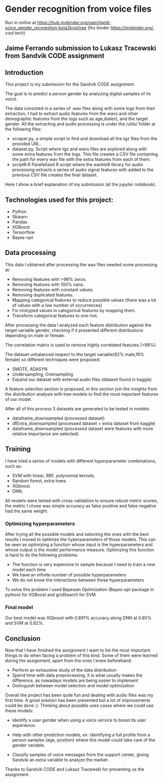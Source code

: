 # Gender recognition from voice files

Run in online at https://hub.mybinder.org/user/jiwidi-voice_gender_recognition-bxja2kyq/tree (thx binder https://mybinder.org/, cool tech)

## Jaime Ferrando submission to Lukasz Tracewski from Sandvik CODE assignment

## Introduction

This project is my submission for the Sandvik CODE assignment.

The goal is to predict a person gender by analyzing digital samples of its voice. 

The data consisted in a series of .wav files along with some logs from their extraction, I had to extract audio features from the wavs and other demographic features from the logs such as age,dialect, and the target gender. All the extracting and audio processing is under the /utils/ folder at the following files:

* scraper.py, a simple script to find and download all the tgz files from the provided URL.
* dataset.py, Script where tgz and wavs files are explored along with some extra features from the logs. This file creates a CSV file containing the path for every wav file with the extra features from each of them.
* scriptR.R Parallelized R script where the warbleR library for audio processing extracts a series of audio signal features with added to the previous CSV file creates the final dataset.

Here I show a brief explanation of my submission (at the jupyter notebook).


## Technologies used for this project:
*  Python
*  Sklearn
*  Pandas
*  XGBoost
*  Tensorflow
*  Bayes-opt

## Data processing

This data I obtained after processing the wav files needed some processing at:

* Removing features with >98% zeros.
* Removing features with 100% nans.
* Removing features with constant values.
* Removing duplicated features.
* Mapping categorical features to reduce possible values (there was a lot of values with a low number of occurrences)
* Fix mistyped values in categorical features by mapping them.
* Transform categorical features to one-hot.

After processing the data I analyzed each feature distribution against the target variable gender, checking if it presented different distributions depending on male or female.

The correlation matrix is used to remove highly correlated features (>98%).

The dataset unbalanced respect to the target variable(82% male,18% female) so different techniques were proposed:

* SMOTE, ADASYN
* Undersampling, Oversampling
* Expand our dataset with external audio files (dataset found in kaggle)

A feature selection section is proposed, in this section join the insights from the distribution analysis with tree models to find the most important features of our model.

After all of this process 3 datasets are generated to be tested in models:

* dataframe_downsampled (processed dataset)
* dfExtra_downsampled (processed dataset + extra dataset from kaggle)
* dataframe_downsampled (processed dataset were features with more relative importance are selected)

## Training

I have tried a series of models with different hyperparameter combinations, such as:
* SVM with linear, RBF, polynomial kernels.
* Random forest, extra trees.
* XGboost.
* DNN.

All models were tested with cross-validation to ensure robust metric scores, the metric I chose was simple accuracy as false positive and false negative had the same weight.

### Optimizing hyperparameters

After trying all the possible models and selecting the ones with the best results I moved to optimize the hyperparameters of those models. This can be seen as optimizing a function whose input is the hyperparameters and whose output is the model performance measure. Optimizing this function is hard to do the following problems:
* The function is very expensive to sample because I need to train a new model each time
* We have an infinite number of possible hyperparameters 
* We do not know the interactions between these hyperparameters

To solve this problem I used Bayesian Optimization (Bayes-opt package in python) for XGBoost and gridSearch for SVM.

### Final model

Our best model was XGboost with 0.891% accuracy along DNN at 0.85% and SVM at 0.82%.


## Conclusion

Now that I have finished the assignment I want to list the most important things to do when facing a problem of this kind. Some of them were learned during the assignment, apart from the ones I knew beforehand:

* Perform an exhaustive study of the data distribution
* Spend time with data preprocessing, it is what usually makes the difference, as nowadays models are being easier to implement
* Distinguish between model selection and model optimization

Overall the project has been quite fun and dealing with audio files was my first time. A good solution has been presented but a lot of improvements could be done :). Thinking about possible uses cases where we could use these models:

* Identify a user gender when using a voice service to boost its user experience.

* Help with other prediction models, ex: identifying a full profile from a person samples (age, position) where this model could take care of the gender variable.

* Classify samples of voice messages from the support center, giving Sandvik an extra variable to analyze the market.

Thanks to Sandvik CODE and Lukasz Tracewski for presenting us the assignment.
